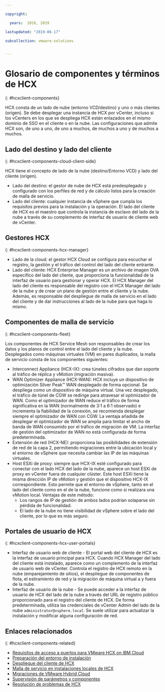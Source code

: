 ```yaml
---

copyright:

  years:  2016, 2019

lastupdated: "2019-06-17"

subcollection: vmware-solutions


---
```


# Glosario de componentes y términos de HCX
{: #hcxclient-components}

HCX consta de un lado de nube (entorno VCD/destino) y uno o más clientes (origen). Se debe desplegar una instancia de HCX por vCenter, incluso si los vCenters en los que se despliega HCX están enlazados en el mismo dominio de SSO en el cliente o en la nube. Las configuraciones que admite HCX son, de uno a uno, de uno a muchos, de muchos a uno y de muchos a muchos.

## Lado del destino y lado del cliente
{: #hcxclient-components-cloud-client-side}

HCX tiene el concepto de lado de la nube (destino/Entorno VCD) y lado del cliente (origen). 

- Lado del destino: el gestor de nube de HCX está predesplegado y configurado con los perfiles de red y de cálculo listos para la creación de malla de servicio.   
- Lado del cliente: cualquier instancia de vSphere que cumpla los requisitos previos para la instalación y la operación. El lado del cliente de HCX es el maestro que controla la instancia de esclavo del lado de la nube a través de su complemento de interfaz de usuario de cliente web de vCenter.

## Gestores HCX
{: #hcxclient-components-hcx-manager}

- Lado de la cloud: el gestor HCX Cloud se configura para escuchar el registro, la gestión y el tráfico del control del lado del cliente entrante. 
- Lado del cliente: HCX Enterprise Manager es un archivo de imagen OVA específico del lado del cliente, que proporciona la funcionalidad de la interfaz de usuario para gestionar y operar HCX. El HCX Manager del lado del cliente es responsable del registro con el HCX Manager del lado de la nube y de crear un plano de gestión entre el cliente y la nube. Además, es responsable del despliegue de malla de servicio en el lado del cliente y de dar instrucciones al lado de la nube para que haga lo mismo. 

## Componentes de malla de servicio
{: #hcxclient-components-fleet}

Los componentes de HCX Service Mesh son responsables de crear los datos y los planos de control entre el lado del cliente y la nube. Desplegados como máquinas virtuales (VM) en pares duplicados, la malla de servicio consta de los componentes siguientes: 

- Interconnect Appliance (HCX-IX): crea túneles cifrados que dan soporte al tráfico de réplica y vMotion (migración masiva). 
- WAN Optimizer Appliance (HCX-WAN): HCX incluye un dispositivo de optimización Silver Peak™ WAN desplegado de forma opcional. Se despliega como un dispositivo de máquina virtual. Una vez desplegado, el tráfico de túnel de CGW se redirige para atravesar el optimizador de WAN. Como el optimizador de WAN reduce el tráfico de forma significativa en la WAN (normalmente de 3:1 a 6:1 observado) e incrementa la fiabilidad de la conexión, se recomienda desplegar siempre el optimizador de WAN con CGW. La ventaja añadida de desplegar el optimizador de WAN se amplía para limitar el ancho de banda de WAN consumido por el tráfico de migración de VM. La interfaz de gestión del optimizador de WAN no está configurada de forma predeterminada.
- Extensión de red (HCX-NE): proporciona las posibilidades de extensión de red de la capa 2, permitiendo migraciones entre la ubicación local y el entorno de vSphere que necesita cambiar las IP de las máquinas virtuales. 
- Host ESXi de proxy: siempre que HCX-IX esté configurado para conectar con el lado HCX del lado de la nube, aparece un host ESXi de proxy en vCenter fuera de cualquier clúster. Este host ESXi tiene la misma dirección IP de vMotion y gestión que el dispositivo HCX-IX correspondiente. Esto permite que el entorno de vSphere, tanto en el lado del cliente como en el de la nube, funcione como si realizara una vMotion local. Ventajas de este método:
  - Los rangos de IP de gestión de ambos lados podrían solaparse sin pérdida de funcionalidad.
  - El lado de la nube no tiene visibilidad de vSphere sobre el lado del cliente, por lo que es más seguro.

## Portales de usuario de HCX
{: #hcxclient-components-hcx-user-portals}

- Interfaz de usuario web de cliente - El portal web del cliente de HCX es la interfaz de usuario principal para HCX. Cuando HCX Manager del lado del cliente está instalado, aparece como un complemento de la interfaz de usuario web de vCenter. Controla el registro de HCX remoto en la nube (emparejamiento de sitios), el despliegue de componentes de flota, el estiramiento de red y la migración de máquina virtual a y fuera de la nube.
- Interfaz de usuario de la nube - Se puede acceder a la interfaz de usuario de HCX del lado de la nube a través del URL de registro público proporcionado para el registro del cliente de HCX. De forma predeterminada, utiliza las credenciales de vCenter Admin del lado de la nube `administrator@vsphere.local`. Se suele utilizar para actualizar la instalación y modificar alguna configuración de red.

## Enlaces relacionados
{: #hcxclient-components-related}

* [Requisitos de acceso a puertos para VMware HCX on IBM Cloud](/docs/services/vmwaresolutions/services?topic=vmware-solutions-hcx-archi-port-req)
* [Preparación del entorno de instalación](/docs/services/vmwaresolutions/services?topic=vmware-solutions-hcxclient-planning-prep-install)
* [Despliegue del cliente de HCX](/docs/services/vmwaresolutions/services?topic=vmware-solutions-hcxclient-vcs-client-deployment)
* [Malla de servicio en instalaciones locales de HCX](/docs/services/vmwaresolutions/services?topic=vmware-solutions-hcxclient-vcs-mesh-deployment)
* [Migraciones de VMware Hybrid Cloud](/docs/services/vmwaresolutions/services?topic=vmware-solutions-hcxclient-migrations)
* [Supervisión de parámetros y componentes](/docs/services/vmwaresolutions/services?topic=vmware-solutions-hcxclient-monitoring)
* [Resolución de problemas de HCX](/docs/services/vmwaresolutions/services?topic=vmware-solutions-hcxclient-troubleshooting)
